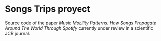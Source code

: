 # Songs Trips proyect

Source code of the paper *Music Mobility Patterns: How Songs Propagate Around The World Through Spotify* currently under review in a scientific JCR journal.
